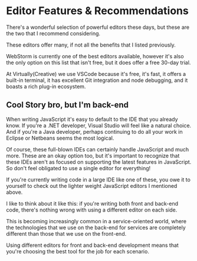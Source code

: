 # Editor Features & Recommendations

There's a wonderful selection of powerful editors these
days, but these are the two that I recommend considering.

These editors offer many, if not all the benefits that I listed previously.

WebStorm is currently one of the best editors available, however it's also
the only option on this list that isn't free, but it does offer a free 30-day trial.

At Virtually(Creative) we use VSCode because it's free,
it's fast, it offers a built-in terminal, it has
excellent Git integration and node debugging, and it
boasts a rich plug-in ecosystem.

## Cool Story bro, but I'm back-end

When writing JavaScript it's easy to default to the
IDE that you already know. If you're a .NET developer,
Visual Studio will feel like a natural choice. And if
you're a Java developer, perhaps continuing to do all
your work in Eclipse or Netbeans seems the most logical.

Of course, these full-blown IDEs can certainly handle
JavaScript and much more. These are an okay option too,
but it's important to recognize that these IDEs aren't
as focused on supporting the latest features in
JavaScript. So don't feel obligated to use a single
editor for everything!

If you're currently writing code in a large IDE like one
of these, you owe it to yourself to check out the
lighter weight JavaScript editors I mentioned above.

I like to think about it like this: if you're writing
both front and back-end code, there's nothing wrong with
using a different editor on each side.

This is becoming increasingly common in a
service-oriented world, where the technologies that we
use on the back-end for services are completely
different than those that we use on the front-end.

Using different editors for front and back-end
development means that you're choosing the best tool for
the job for each scenario.
